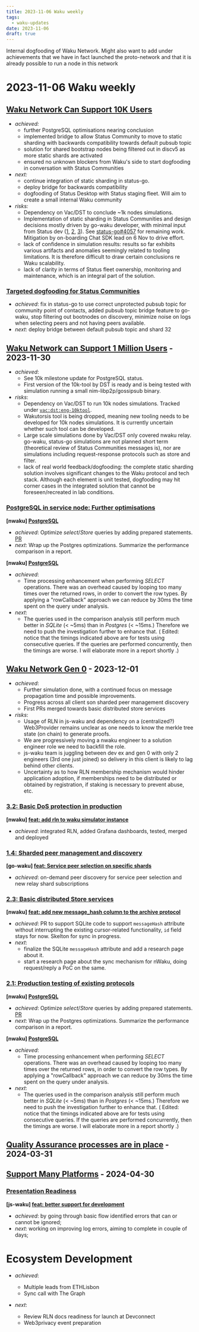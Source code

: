 ```yaml
---
title: 2023-11-06 Waku weekly
tags:
  - waku-updates
date: 2023-11-06
draft: true
---
```


Internal dogfooding of Waku Network.
Might also want to add under achievements that we have in fact launched the proto-network and that it is already possible to run a node in this network

# 2023-11-06 Waku weekly

## [Waku Network Can Support 10K Users](https://github.com/waku-org/pm/issues/12)


- _achieved:_
    - further PostgreSQL optimisations nearing conclusion
    - implemented bridge to allow Status Community to move to static sharding with backwards compatibility towards default pubsub topic
    - solution for shared bootstrap nodes being filtered out in discv5 as more static shards are activated
    - ensured no unknown blockers from Waku's side to start dogfooding in conversation with Status Communities
- _next:_
    - continue integration of static sharding in status-go.
    - deploy bridge for backwards compatibility
    - dogfooding of Status Desktop with Status staging fleet. Will aim to create a small internal Waku community
- _risks:_
    - Dependency on Vac/DST to conclude ~1k nodes simulations.
    - Implementation of static sharding in Status Communities and design decisions mostly driven by go-waku developer, with minimal input from Status dev ([1](https://github.com/status-im/status-go/pull/4161), [2](https://github.com/status-im/status-go/pull/4094), [3](https://github.com/status-im/status-go/pull/4093)). See [status-go#4057](https://github.com/status-im/status-go/issues/4057) for remaining work. Mitigation by on-boarding Chat SDK lead on 6 Nov to drive effort.
    - lack of confidence in simulation results: results so far exhibits various artifacts and anomalies seemingly related to tooling limitations. It is therefore difficult to draw certain conclusions re Waku scalability.
    - lack of clarity in terms of Status fleet ownership, monitoring and maintenance, which is an integral part of the solution.

### [Targeted dogfooding for Status Communities](https://github.com/waku-org/pm/issues/97)


- _achieved_: fix in status-go to use correct unprotected pubsub topic for community point of contacts, added pubsub topic bridge feature to go-waku, stop filtering out bootnodes on discovery, minimize noise on logs when selecting peers and not having peers available.
- _next_: deploy bridge between default pubsub topic and shard 32

## [Waku Network can Support 1 Million Users](https://github.com/waku-org/pm/issues/83) - 2023-11-30


- _achieved_:
  - See 10k milestone update for PostgreSQL status.
  - First version of the 10k-tool by DST is ready and is being tested with simulation running a small nim-libp2p/gossipsub binary.
- _risks_:
    - Dependency on Vac/DST to run 10k nodes simulations.  Tracked under
      [`vac:dst:eng-10ktool`](https://roadmap.logos.co/tags/vac-updates).
    - Wakutorsis tool is being dropped, meaning new tooling needs to be developed for 10k nodes simulations. It is currently uncertain whether such tool can be developed.
    - Large scale simulations done by Vac/DST only covered nwaku relay. go-waku, status-go simulations are not planned short term (theoretical review of Status Communities messages is), nor are simulations including request-response protocols such as store and filter.
    - lack of real world feedback/dogfooding: the complete static sharding solution involves significant changes to the Waku protocol and tech stack. Although each element is unit tested, dogfooding may hit corner cases in the integrated solution that cannot be foreseen/recreated in lab conditions.

### [PostgreSQL in service node: Further optimisations](https://github.com/waku-org/pm/issues/84)

**[nwaku] [PostgreSQL](https://github.com/waku-org/nwaku/issues/1888)**

- _achieved_: Optimize _select_/_Store_ queries by adding prepared statements. [PR](https://github.com/waku-org/nwaku/pull/2182)
- _next_: Wrap up the Postgres optimizations. Summarize the performance comparison in a report.

**[nwaku] [PostgreSQL](https://github.com/waku-org/nwaku/issues/1888)**

- _achieved_:
    - Time processing enhancement when performing _SELECT_ operations. There was an overhead caused by looping too many times over the returned rows, in order to convert the row types. By applying a "rowCallback" approach we can reduce by 30ms the time spent on the query under analysis.
- _next_:
    - The queries used in the comparison analysis still perform much better in _SQLite_ (< ~5ms) than in _Postgres_ (< ~15ms.) Therefore we need to push the investigation further to enhance that.
      ( Edited: notice that the timings indicated above are for tests using consecutive queries. If the queries are performed concurrently, then the timings are worse. I will elaborate more in a report shortly .)

## [Waku Network Gen 0](https://github.com/waku-org/pm/issues/50) - 2023-12-01


- _achieved_:
  - Further simulation done, with a continued focus on message propagation time and possible improvements.
  - Progress across all client son sharded peer management discovery
  - First PRs merged towards basic distributed store services
- _risks_:
  - Usage of RLN in js-waku and dependency on a (centralized?) Web3Provider remains unclear as one needs to know the merkle tree state (on chain) to generate proofs.
  - We are progressively moving a nwaku engineer to a solution engineer role we need to backfill the role.
  - js-waku team is juggling between dev ex and gen 0 with only 2 engineers (3rd one just joined) so delivery in this client is likely to lag behind other clients.
  - Uncertainty as to how RLN membership mechanism would hinder application adoption, if memberships need to be distributed or obtained by registration, if staking is necessary to prevent abuse, etc.

### [3.2: Basic DoS protection in production](https://github.com/waku-org/pm/issues/70)

**[nwaku] [feat: add rln to waku simulator instance](https://github.com/waku-org/nwaku/issues/2143)**

- _achieved_: integrated RLN, added Grafana dashboards, tested, merged and deployed

### [1.4: Sharded peer management and discovery](https://github.com/waku-org/pm/issues/67)

**[go-waku] [feat: Service peer selection on specific shards](https://github.com/waku-org/go-waku/issues/680)**

- _achieved_:  on-demand peer discovery for service peer selection and new relay shard subscriptions

### [2.3: Basic distributed Store services](https://github.com/waku-org/pm/issues/64)

**[nwaku] [feat: add new message_hash column to the archive protocol](https://github.com/waku-org/nwaku/issues/2112)**

- _achieved_: PR to support SQLite code to support `messageHash` attribute without interrupting the existing cursor-related functionality, `id` field stays for now. Skelton for sync in progress.
- _next_:
    - finalize the SQLite `messageHash` attribute and add a research page about it.
    - start a research page about the sync mechanism for nWaku, doing request/reply a PoC on the same.

### [2.1: Production testing of existing protocols](https://github.com/waku-org/pm/issues/49)

**[nwaku] [PostgreSQL](https://github.com/waku-org/nwaku/issues/1888)**

- _achieved_: Optimize _select_/_Store_ queries by adding prepared statements. [PR](https://github.com/waku-org/nwaku/pull/2182)
- _next_: Wrap up the Postgres optimizations. Summarize the performance comparison in a report.

**[nwaku] [PostgreSQL](https://github.com/waku-org/nwaku/issues/1888)**

- _achieved_:
    - Time processing enhancement when performing _SELECT_ operations. There was an overhead caused by looping too many times over the returned rows, in order to convert the row types. By applying a "rowCallback" approach we can reduce by 30ms the time spent on the query under analysis.
- _next_:
    - The queries used in the comparison analysis still perform much better in _SQLite_ (< ~5ms) than in _Postgres_ (< ~15ms.) Therefore we need to push the investigation further to enhance that.
      ( Edited: notice that the timings indicated above are for tests using consecutive queries. If the queries are performed concurrently, then the timings are worse. I will elaborate more in a report shortly .)

## [Quality Assurance processes are in place](https://github.com/waku-org/pm/issues/73) - 2024-03-31

## [Support Many Platforms](https://github.com/waku-org/pm/issues/42) - 2024-04-30

### [Presentation Readiness ](https://github.com/waku-org/pm/issues/95)

**[js-waku] [feat: better support for development](https://github.com/waku-org/js-waku/issues/1665)**

- _achieved_: by going through basic flow identified errors that can or cannot be ignored;
- _next_: working on improving log errors, aiming to complete in couple of days;

# Ecosystem Development

- _achieved_:
  - Multiple leads from ETHLisbon
  - Sync call with The Graph

- _next_:
  - Review RLN docs readiness for launch at Devconnect
  - Web3privacy event preparation
